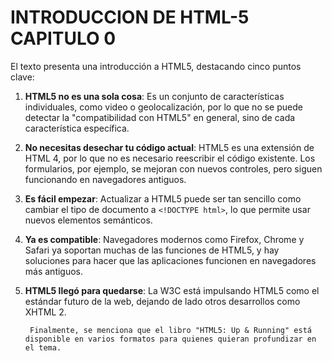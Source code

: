 # INTRODUCCION DE HTML-5 CAPITULO 0
El texto presenta una introducción a HTML5, destacando cinco puntos clave:

1. **HTML5 no es una sola cosa**: Es un conjunto de características individuales, como video o geolocalización, por lo que no se puede detectar la "compatibilidad con HTML5" en general, sino de cada característica específica.
   
2. **No necesitas desechar tu código actual**: HTML5 es una extensión de HTML 4, por lo que no es necesario reescribir el código existente. Los formularios, por ejemplo, se mejoran con nuevos controles, pero siguen funcionando en navegadores antiguos.

3. **Es fácil empezar**: Actualizar a HTML5 puede ser tan sencillo como cambiar el tipo de documento a `<!DOCTYPE html>`, lo que permite usar nuevos elementos semánticos.

4. **Ya es compatible**: Navegadores modernos como Firefox, Chrome y Safari ya soportan muchas de las funciones de HTML5, y hay soluciones para hacer que las aplicaciones funcionen en navegadores más antiguos.

5. **HTML5 llegó para quedarse**: La W3C está impulsando HTML5 como el estándar futuro de la web, dejando de lado otros desarrollos como XHTML 2.

        Finalmente, se menciona que el libro "HTML5: Up & Running" está disponible en varios formatos para quienes quieran profundizar en el tema.
        
